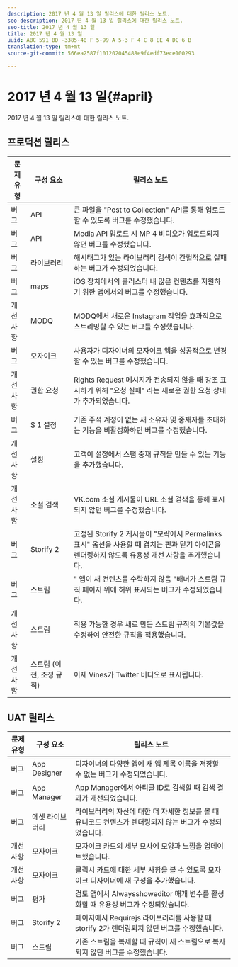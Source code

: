 ```yaml
---
description: 2017 년 4 월 13 일 릴리스에 대한 릴리스 노트.
seo-description: 2017 년 4 월 13 일 릴리스에 대한 릴리스 노트.
seo-title: 2017 년 4 월 13 일
title: 2017 년 4 월 13 일
uuid: ABC 591 BD -3385-40 F 5-99 A 5-3 F 4 C 8 EE 4 DC 6 B
translation-type: tm+mt
source-git-commit: 566ea2587f101202045488e9f4edf73ece100293

---
```



# 2017 년 4 월 13 일{#april}

2017 년 4 월 13 일 릴리스에 대한 릴리스 노트.

## 프로덕션 릴리스

| **문제 유형** | **구성 요소** | **릴리스 노트** |
|---|---|---|
| 버그 | API | 큰 파일을 "Post to Collection" API를 통해 업로드할 수 있도록 버그를 수정했습니다. |
| 버그 | API | Media API 업로드 시 MP 4 비디오가 업로드되지 않던 버그를 수정했습니다. |
| 버그 | 라이브러리 | 해시태그가 있는 라이브러리 검색이 간헐적으로 실패하는 버그가 수정되었습니다. |
| 버그 | maps | iOS 장치에서의 클러스터 내 많은 컨텐츠를 지원하기 위한 맵에서의 버그를 수정했습니다. |
| 개선 사항 | MODQ | MODQ에서 새로운 Instagram 작업을 효과적으로 스트리밍할 수 있는 버그를 수정했습니다. |
| 버그 | 모자이크 | 사용자가 디자이너의 모자이크 앱을 성공적으로 변경할 수 있는 버그를 수정했습니다. |
| 개선 사항 | 권한 요청 | Rights Request 메시지가 전송되지 않을 때 강조 표시하기 위해 "요청 실패" 라는 새로운 권한 요청 상태가 추가되었습니다. |
| 버그 | S 1 설정 | 기존 주석 계정이 없는 새 소유자 및 중재자를 초대하는 기능을 비활성화하던 버그를 수정했습니다. |
| 개선 사항 | 설정 | 고객이 설정에서 스팸 중재 규칙을 만들 수 있는 기능을 추가했습니다. |
| 개선 사항 | 소셜 검색 | VK.com 소셜 게시물이 URL 소셜 검색을 통해 표시되지 않던 버그를 수정했습니다. |
| 버그 | Storify 2 | 고정된 Storify 2 게시물이 "모략에서 Permalinks 표시" 옵션을 사용할 때 겹치는 핀과 닫기 아이콘을 렌더링하지 않도록 유용성 개선 사항을 추가했습니다. |
| 버그 | 스트림 | " 앱이 새 컨텐츠를 수락하지 않음 "배너가 스트림 규칙 페이지 위에 허위 표시되는 버그가 수정되었습니다. |
| 개선 사항 | 스트림 | 적용 가능한 경우 새로 만든 스트림 규칙의 기본값을 수정하여 안전한 규칙을 적용했습니다. |
| 개선 사항 | 스트림 (이전, 조정 규칙) | 이제 Vines가 Twitter 비디오로 표시됩니다. |

## UAT 릴리스

| **문제 유형** | **구성 요소** | **릴리스 노트** |
|---|---|---|
| 버그 | App Designer | 디자이너의 다양한 앱에 새 앱 제목 이름을 저장할 수 없는 버그가 수정되었습니다. |
| 버그 | App Manager | App Manager에서 아티클 ID로 검색할 때 검색 결과가 개선되었습니다. |
| 버그 | 에셋 라이브러리 | 라이브러리의 자산에 대한 더 자세한 정보를 볼 때 유니코드 컨텐츠가 렌더링되지 않는 버그가 수정되었습니다. |
| 개선 사항 | 모자이크 | 모자이크 카드의 세부 묘사에 모양과 느낌을 업데이트했습니다. |
| 개선 사항 | 모자이크 | 클릭시 카드에 대한 세부 사항을 볼 수 있도록 모자이크 디자이너에 새 구성을 추가했습니다. |
| 버그 | 평가 | 검토 앱에서 Alwaysshoweditor 매개 변수를 활성화할 때 유용성 버그가 수정되었습니다. |
| 버그 | Storify 2 | 페이지에서 Requirejs 라이브러리를 사용할 때 storify 2가 렌더링되지 않던 버그를 수정했습니다. |
| 버그 | 스트림 | 기존 스트림을 복제할 때 규칙이 새 스트림으로 복사되지 않던 버그를 수정했습니다. |

